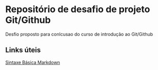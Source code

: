 # Repositório de desafio de projeto Git/Github
Desfio proposto para conlcusao do curso de introdução ao Git/Github

## Links úteis
[Sintaxe Básica Markdown](https://www.markdownguide.org/)
